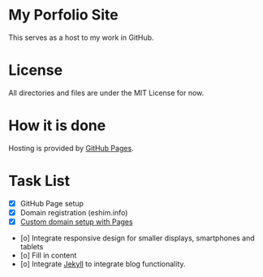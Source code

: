 My Porfolio Site
================

This serves as a host to my work in GitHub.


License
=======

All directories and files are under the MIT License for now.


How it is done
==============
Hosting is provided by [GitHub Pages](pages.github.com/‎).


Task List
==========
- [x] GitHub Page setup
- [x] Domain registration (eshim.info)
- [x] [Custom domain setup with Pages](https://help.github.com/articles/setting-up-a-custom-domain-with-pages)
- [o] Integrate responsive design for smaller displays, smartphones and tablets
- [o] Fill in content
- [o] Integrate [Jekyll](https://help.github.com/articles/using-jekyll-with-pages) to integrate blog functionality.
